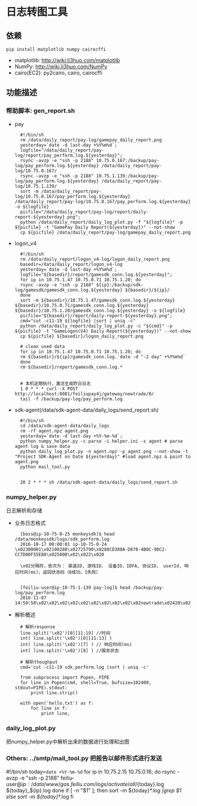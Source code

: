 # 日志转图工具

## 依赖

`pip install matplotlib numpy cairocffi`
 * matplotlib: http://wiki.li3huo.com/matplotlib
 * NumPy: http://wiki.li3huo.com/NumPy
 * cairo(EC2): py2cairo, cairo, cairocffi

## 功能描述

### 帮助脚本: gen_report.sh

- pay

		#!/bin/sh
		rm /data/daily_report/pay-log/gamepay_daily_report.png
		yesterday=`date -d last-day +%Y%m%d`;
		logfile="/data/daily_report/pay-log/report/pay_perform.log.${yesterday}";
		rsync -avzp -e "ssh -p 2188" 10.75.0.167:/backup/pay-log/pay_perform.log.${yesterday} /data/daily_report/pay-log/10.75.0.167/
		rsync -avzp -e "ssh -p 2188" 10.75.1.139:/backup/pay-log/pay_perform.log.${yesterday} /data/daily_report/pay-log/10.75.1.139/
		sort -m /data/daily_report/pay-log/10.75.0.167/pay_perform.log.${yesterday} /data/daily_report/pay-log/10.75.0.167/pay_perform.log.${yesterday} -o ${logfile}
		picfile="/data/daily_report/pay-log/report/daily-report-${yesterday}.png";
		python /data/daily_report/daily_log_plot.py -f "${logfile}" -p ${picfile} -t "GamePay Daily Report(${yesterday})" --not-show
		cp ${picfile} /data/daily_report/pay-log/gamepay_daily_report.png

- logon_v4

		#!/bin/sh
		rm /data/daily_report/logon_v4-log/logon_daily_report.png
		basedir=/data/daily_report/logon_v4-log
		yesterday=`date -d last-day +%Y%m%d`;
		logfile="${basedir}/report/gamesdk_conn.log.${yesterday}";
		for ip in 10.75.1.47 10.75.0.71 10.75.1.20; do
		rsync -avzp -e "ssh -p 2188" ${ip}:/backup/sdk-log/gamesdk/gamesdk_conn.log.${yesterday} ${basedir}/${ip}/
		done
		sort -m ${basedir}/10.75.1.47/gamesdk_conn.log.${yesterday} ${basedir}/10.75.0.71/gamesdk_conn.log.${yesterday} ${basedir}/10.75.1.20/gamesdk_conn.log.${yesterday} -o ${logfile}
		picfile="${basedir}/report/daily-report-${yesterday}.png";
		cmd="cut -c11-19 ${logfile} |sort | uniq -c"
		python /data/daily_report/daily_log_plot.py -c "${cmd}" -p ${picfile} -t "GameLogon(V4) Daily Report(${yesterday})" --not-show
		cp ${picfile} ${basedir}/logon_daily_report.png

		# clean used data
		for ip in 10.75.1.47 10.75.0.71 10.75.1.20; do
		rm ${basedir}/${ip}/gamesdk_conn.log.`date -d "-2 day" +%Y%m%d`
		done
		rm ${basedir}/report/gamesdk_conn.log.*


		# 本机定期执行，激活生成昨日日志
		1 0 * * * curl -X POST http://localhost:8081/feiliupay4j/gateway/newtrade/0/
		tail -f /backup/pay-log/pay_perform.log
- sdk-agent(/data/sdk-agent-data/daily_logs/send_report.sh)

		#!/bin/sh
		cd /data/sdk-agent-data/daily_logs
		rm -rf agent.npz agent.png
		yesterday=`date -d last-day +%Y-%m-%d`;
		python numpy_helper.py -c parse -i helper.ini -s agent # parse agent log & save data
		python daily_log_plot.py -n agent.npz -p agent.png --not-show -t "Project SDK-Agent on Date ${yesterday}" #load agent.npz & paint to agent.png
		python mail_tool.py


		20 2 * * * sh /data/sdk-agent-data/daily_logs/send_report.sh


### numpy_helper.py
日志解析和存储

* 业务日志格式

		[boss@ip-10-75-0-25 monkeysdk]$ head /data/monkeysdk/logs/sdk_perform.log 
		2016-10-17 00:00:01 ip-10-75-0-24 \x02300001\x02100288\x02725790\x0288CD388A-D878-4B0C-90C2-CC7D00F55E88\x025000\x02\x022\x020

		\x02分隔符，依次为： 渠道ID, 游戏ID， 设备ID，IDFA, 协议ID， userId, 响应时间(ms)，返回状态码（0成功，1失败）


		[feiliu-user@ip-10-75-1-139 pay-log]$ head /backup/pay-log/pay_perform.log
		2016-11-07 14:59:58\x02\x02\x02\x02\x02\x02\x02\x02\x02\x02newtrade\x02420\x020\x02

* 解析概述

		# 解析response
		line.split('\x02')[0][11:19] //时间
		int( line.split('\x02')[0][11:13] )
		int( line.split('\x02')[7] ) // 响应时间(ms)
		int( line.split('\x02')[8] ) //服务状态

		# 解析thoughput
		cmd='cut -c11-19 sdk_perform.log |sort | uniq -c'

		from subprocess import Popen, PIPE
		for line in Popen(cmd, shell=True, bufsize=102400, stdout=PIPE).stdout:
			print line.strip()

		with open('hello.txt') as f:
		    for line in f:
		        print line,


### daily_log_plot.py
把numpy_helper.py中解析出来的数据进行处理和出图


### Others: ../smtp/mail_tool.py 把报告以邮件形式进行发送

#!/bin/sh
today=`date +%Y-%m-%d`
for ip in 10.75.2.15 10.75.0.16; do
  rsync -avzp -e "ssh -p 2188" feiliu-user@${ip}:/data/www/gas.feiliu.com/logs/activate/all/${today}.log ${today}_${ip}.log
done
if [ -n "$1" ]; then
  sort -m ${today}_*.log |grep $1
else
  sort -m ${today}_*.log
fi

